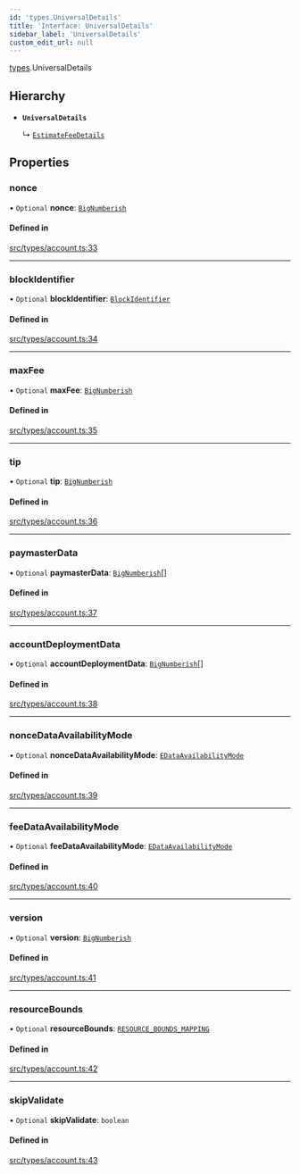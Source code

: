 ```yaml
---
id: 'types.UniversalDetails'
title: 'Interface: UniversalDetails'
sidebar_label: 'UniversalDetails'
custom_edit_url: null
---
```


[types](../namespaces/types.md).UniversalDetails

## Hierarchy

- **`UniversalDetails`**

  ↳ [`EstimateFeeDetails`](types.EstimateFeeDetails.md)

## Properties

### nonce

• `Optional` **nonce**: [`BigNumberish`](../namespaces/types.md#bignumberish)

#### Defined in

[src/types/account.ts:33](https://github.com/starknet-io/starknet.js/blob/v6.24.1/src/types/account.ts#L33)

---

### blockIdentifier

• `Optional` **blockIdentifier**: [`BlockIdentifier`](../namespaces/types.md#blockidentifier)

#### Defined in

[src/types/account.ts:34](https://github.com/starknet-io/starknet.js/blob/v6.24.1/src/types/account.ts#L34)

---

### maxFee

• `Optional` **maxFee**: [`BigNumberish`](../namespaces/types.md#bignumberish)

#### Defined in

[src/types/account.ts:35](https://github.com/starknet-io/starknet.js/blob/v6.24.1/src/types/account.ts#L35)

---

### tip

• `Optional` **tip**: [`BigNumberish`](../namespaces/types.md#bignumberish)

#### Defined in

[src/types/account.ts:36](https://github.com/starknet-io/starknet.js/blob/v6.24.1/src/types/account.ts#L36)

---

### paymasterData

• `Optional` **paymasterData**: [`BigNumberish`](../namespaces/types.md#bignumberish)[]

#### Defined in

[src/types/account.ts:37](https://github.com/starknet-io/starknet.js/blob/v6.24.1/src/types/account.ts#L37)

---

### accountDeploymentData

• `Optional` **accountDeploymentData**: [`BigNumberish`](../namespaces/types.md#bignumberish)[]

#### Defined in

[src/types/account.ts:38](https://github.com/starknet-io/starknet.js/blob/v6.24.1/src/types/account.ts#L38)

---

### nonceDataAvailabilityMode

• `Optional` **nonceDataAvailabilityMode**: [`EDataAvailabilityMode`](../namespaces/types.RPC.RPCSPEC07.API.md#edataavailabilitymode-1)

#### Defined in

[src/types/account.ts:39](https://github.com/starknet-io/starknet.js/blob/v6.24.1/src/types/account.ts#L39)

---

### feeDataAvailabilityMode

• `Optional` **feeDataAvailabilityMode**: [`EDataAvailabilityMode`](../namespaces/types.RPC.RPCSPEC07.API.md#edataavailabilitymode-1)

#### Defined in

[src/types/account.ts:40](https://github.com/starknet-io/starknet.js/blob/v6.24.1/src/types/account.ts#L40)

---

### version

• `Optional` **version**: [`BigNumberish`](../namespaces/types.md#bignumberish)

#### Defined in

[src/types/account.ts:41](https://github.com/starknet-io/starknet.js/blob/v6.24.1/src/types/account.ts#L41)

---

### resourceBounds

• `Optional` **resourceBounds**: [`RESOURCE_BOUNDS_MAPPING`](../namespaces/types.RPC.RPCSPEC07.API.SPEC.md#resource_bounds_mapping)

#### Defined in

[src/types/account.ts:42](https://github.com/starknet-io/starknet.js/blob/v6.24.1/src/types/account.ts#L42)

---

### skipValidate

• `Optional` **skipValidate**: `boolean`

#### Defined in

[src/types/account.ts:43](https://github.com/starknet-io/starknet.js/blob/v6.24.1/src/types/account.ts#L43)
